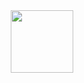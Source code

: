 <div id="header" align="center">
  <img src="https://giphy.com/embed/jdPMeyv9rn0hZHh8n9" width="100"/>
</div>
